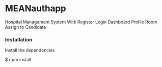 # MEANauthapp

Hospital Management System With 
Register
Login
Dashboard
Profile
Room Assign to Candidate
 

### Installation

Install the dependencies
 
$ npm install
 
 
